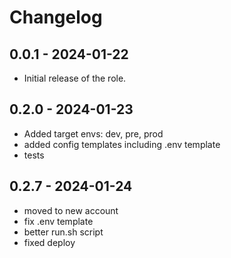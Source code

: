 # Changelog

## 0.0.1 - 2024-01-22
- Initial release of the role.

## 0.2.0 - 2024-01-23
- Added target envs: dev, pre, prod
- added config templates including .env template
- tests

## 0.2.7 - 2024-01-24
 - moved to new account
 - fix .env template
 - better run.sh script
 - fixed deploy